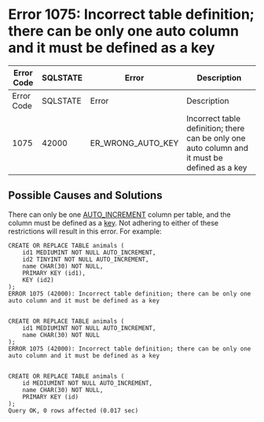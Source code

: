 
# Error 1075: Incorrect table definition; there can be only one auto column and it must be defined as a key


| Error Code | SQLSTATE | Error | Description |
| --- | --- | --- | --- |
| Error Code | SQLSTATE | Error | Description |
| 1075 | 42000 | ER_WRONG_AUTO_KEY | Incorrect table definition; there can be only one auto column and it must be defined as a key |




## Possible Causes and Solutions


There can only be one [AUTO_INCREMENT](../../../../data-types/auto_increment.md) column per table, and the column must be defined as a [key](../../../../../server-usage/replication-cluster-multi-master/optimization-and-tuning/optimization-and-indexes/getting-started-with-indexes.md). Not adhering to either of these restrictions will result in this error. For example:


```
CREATE OR REPLACE TABLE animals (
    id1 MEDIUMINT NOT NULL AUTO_INCREMENT,
    id2 TINYINT NOT NULL AUTO_INCREMENT,
    name CHAR(30) NOT NULL,
    PRIMARY KEY (id1),
    KEY (id2)
);
ERROR 1075 (42000): Incorrect table definition; there can be only one auto column and it must be defined as a key


CREATE OR REPLACE TABLE animals (
    id1 MEDIUMINT NOT NULL AUTO_INCREMENT,
    name CHAR(30) NOT NULL
);
ERROR 1075 (42000): Incorrect table definition; there can be only one auto column and it must be defined as a key


CREATE OR REPLACE TABLE animals (
    id MEDIUMINT NOT NULL AUTO_INCREMENT,
    name CHAR(30) NOT NULL,
    PRIMARY KEY (id)
);
Query OK, 0 rows affected (0.017 sec)
```
